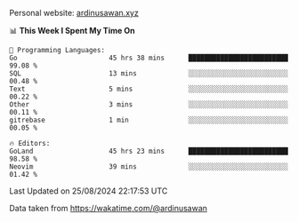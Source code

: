 Personal website: [ardinusawan.xyz](https://ardinusawan.xyz)

<!--START_SECTION:waka-->
📊 **This Week I Spent My Time On** 

```text
💬 Programming Languages: 
Go                       45 hrs 38 mins      █████████████████████████   99.08 % 
SQL                      13 mins             ░░░░░░░░░░░░░░░░░░░░░░░░░   00.48 % 
Text                     5 mins              ░░░░░░░░░░░░░░░░░░░░░░░░░   00.22 % 
Other                    3 mins              ░░░░░░░░░░░░░░░░░░░░░░░░░   00.11 % 
gitrebase                1 min               ░░░░░░░░░░░░░░░░░░░░░░░░░   00.05 % 

🔥 Editors: 
GoLand                   45 hrs 23 mins      █████████████████████████   98.58 % 
Neovim                   39 mins             ░░░░░░░░░░░░░░░░░░░░░░░░░   01.42 % 
```


 Last Updated on 25/08/2024 22:17:53 UTC
<!--END_SECTION:waka-->
Data taken from https://wakatime.com/@ardinusawan
